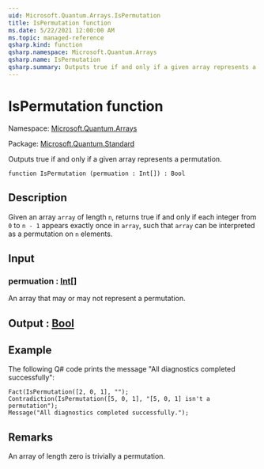 ```yaml
---
uid: Microsoft.Quantum.Arrays.IsPermutation
title: IsPermutation function
ms.date: 5/22/2021 12:00:00 AM
ms.topic: managed-reference
qsharp.kind: function
qsharp.namespace: Microsoft.Quantum.Arrays
qsharp.name: IsPermutation
qsharp.summary: Outputs true if and only if a given array represents a permutation.
---
```


# IsPermutation function

Namespace: [Microsoft.Quantum.Arrays](xref:Microsoft.Quantum.Arrays)

Package: [Microsoft.Quantum.Standard](https://nuget.org/packages/Microsoft.Quantum.Standard)


Outputs true if and only if a given array represents a permutation.

```qsharp
function IsPermutation (permuation : Int[]) : Bool
```


## Description

Given an array `array` of length `n`, returns true if and only ifeach integer from `0` to `n - 1` appears exactly once in `array`, suchthat `array` can be interpreted as a permutation on `n` elements.

## Input

### permuation : [Int](xref:microsoft.quantum.qsharp.valueliterals#int-literals)[]

An array that may or may not represent a permutation.



## Output : [Bool](xref:microsoft.quantum.qsharp.valueliterals#bool-literals)



## Example

The following Q# code prints the message "All diagnostics completedsuccessfully":```qsharpFact(IsPermutation([2, 0, 1], "");Contradiction(IsPermutation([5, 0, 1], "[5, 0, 1] isn't a permutation");Message("All diagnostics completed successfully.");```

## Remarks

An array of length zero is trivially a permutation.